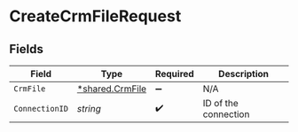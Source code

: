 # CreateCrmFileRequest


## Fields

| Field                                             | Type                                              | Required                                          | Description                                       |
| ------------------------------------------------- | ------------------------------------------------- | ------------------------------------------------- | ------------------------------------------------- |
| `CrmFile`                                         | [*shared.CrmFile](../../models/shared/crmfile.md) | :heavy_minus_sign:                                | N/A                                               |
| `ConnectionID`                                    | *string*                                          | :heavy_check_mark:                                | ID of the connection                              |
